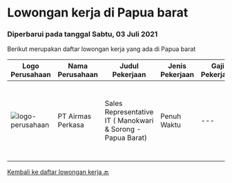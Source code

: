 
  # Lowongan kerja di Papua barat

  ### Diperbarui pada tanggal Sabtu, 03 Juli 2021

  Berikut merupakan daftar lowongan kerja yang ada di Papua barat

  |Logo Perusahaan | Nama Perusahaan | Judul Pekerjaan | Jenis Pekerjaan | Gaji Pekerjaan | Lokasi | Deskripsi | Tanggal diunggah | Pranala |
  | -------------- | --------------- | --------------- | --------- | --------- | -------------- | ------- | ----------- | ----------- |
  |![logo-perusahaan](https://image-service-cdn.seek.com.au/4cd216314d943bf2691fa7dbd924847dd9f5110c/ee4dce1061f3f616224767ad58cb2fc751b8d2dc)|PT Airmas Perkasa|Sales Representative IT ( Manokwari & Sorong - Papua Barat)|Penuh Waktu|---|Manokwari|Kualifikasi: Berusia maksimal 35 tahun Pengalaman minimal 2 tahun di bidangnya Lulusan minimal D3/S1 Informatika/Sederajat Tertarik melakukan promosi...|Jumat, 02 Juli 2021|https://www.jobstreet.co.id/id/job/sales-representative-it-manokwari-sorong-papua-barat-3570827?token=0~18628e01-2334-46c6-aaca-d35fc64cb671&sectionRank=1&jobId=jobstreet-id-job-3570827|


  [Kembali ke daftar lowongan kerja 🔙](../README.md#daftar-lowongan-kerja)
  